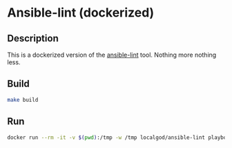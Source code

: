 # Ansible-lint (dockerized)

## Description

This is a dockerized version of the [ansible-lint](https://github.com/ansible/ansible-lint) tool. Nothing more nothing less.

## Build

```bash
make build
```

## Run

```bash
docker run --rm -it -v $(pwd):/tmp -w /tmp localgod/ansible-lint playbook.yml
```
